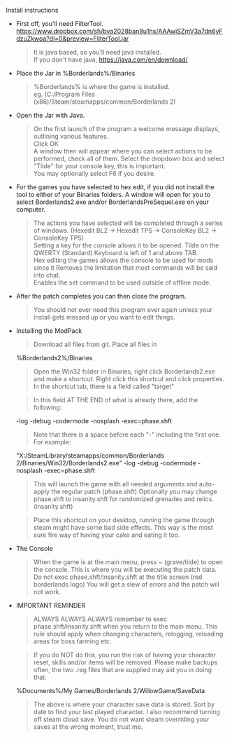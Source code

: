 Install instructions

- First off, you'll need FilterTool.  
	https://www.dropbox.com/sh/bva2028ban8u1hs/AAAwiSZmV3a7dn6yFdzuZkwoa?dl=0&preview=FilterTool.jar

	>It is java based, so you'll need java installed.  
	If you don't have java, https://java.com/en/download/


- Place the Jar in %Borderlands%/Binaries

	>%Borderlands% is where the game is installed.  
	eg. (C:/Program Files (x86)/Steam/steamapps/common/Borderlands 2)


- Open the Jar with Java.

	>On the first launch of the program a welcome message displays, outlining various features.  
	Click OK  
	A window then will appear where you can select actions to be performed, check all of them.
	Select the dropdown box and select "Tilde" for your console key, this is important.  
	You may optionally select F6 if you desire.


-	For the games you have selected to hex edit, if you did not install the tool to either of your Binaries folders.
	A window will open for you to select Borderlands2.exe and/or BorderlandsPreSequel.exe on your computer.

	>The actions you have selected will be completed through a series of windows.
	(Hexedit BL2 -> Hexedit TPS -> ConsoleKey BL2 -> ConsoleKey TPS)  
	Setting a key for the console allows it to be opened.
	Tilde on the QWERTY (Standard) Keyboard is left of 1 and above TAB.  
	Hex editing the games allows the console to be used for mods since it
	Removes the limitation that most commands will be said into chat.  
	Enables the set command to be used outside of offline mode.

- After the patch completes you can then close the program.
	>You should not ever need this program ever again unless your install gets messed up or you want to edit things.

- Installing the ModPack
	>Download all files from git.
	Place all files in

	%Borderlands2%/Binaries

	>Open the Win32 folder in Binaries, right click Borderlands2.exe and make a shortcut.  Right click this shortcut and click properties.
	In the shortcut tab, there is a field called "target"

	>In this field AT THE END of what is already there, add the following:

	-log -debug -codermode -nosplash -exec=phase.shft

	>Note that there is a space before each "-" including the first one.
	For example:

	"X:/SteamLibrary/steamapps/common/Borderlands 2/Binaries/Win32/Borderlands2.exe" -log -debug -codermode -nosplash -exec=phase.shft

	>This will launch the game with all needed arguments and auto-apply the regular patch (phase.shft)
	Optionally you may change phase.shft to insanity.shft for randomized grenades and relics. (insanity.shft)

	>Place this shortcut on your desktop, running the game through steam might have some bad side effects.
	This way is the most sure fire way of having your cake and eating it too.

- The Console

	>When the game is at the main menu, press ~ (grave/tilde) to open the console.  This is where you will be executing the patch data.
	Do not exec phase.shft/insanity.shft at the title screen (red borderlands logo) You will get a slew of errors and the patch will not work.

- IMPORTANT REMINDER
	>ALWAYS ALWAYS ALWAYS remember to exec phase.shft/insanity.shft when you return to the main menu.
	This rule should apply when changing characters, relogging, reloading areas for boss farming etc.

	>If you do NOT do this, you run the risk of having your character reset, skills and/or items will be removed.
	Please make backups often, the two .reg files that are supplied may aid you in doing that.

	%Documents%/My Games/Borderlands 2/WillowGame/SaveData

	>The above is where your character save data is stored. Sort by date to find your last played character.
	I also recommend turning off steam cloud save.  You do not want steam overriding your saves at the wrong moment, trust me.
